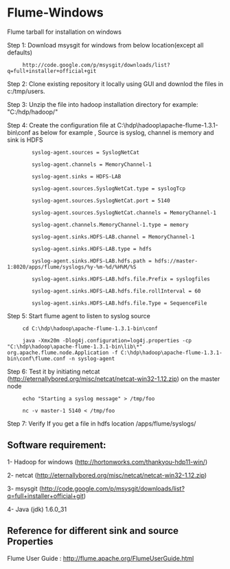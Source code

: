 Flume-Windows
=============

Flume tarball for installation on windows

Step 1: Download msysgit for windows from below location(except all defaults)

         http://code.google.com/p/msysgit/downloads/list?q=full+installer+official+git

Step 2: Clone existing repository it locally using GUI and downlod the files in c:/tmp/users.

Step 3: Unzip the file into hadoop installation directory for example: "C:/hdp/hadoop/"

Step 4: Create the configuration file at C:\hdp\hadoop\apache-flume-1.3.1-bin\conf as below for example , Source is syslog, channel is memory and sink is HDFS

            syslog-agent.sources = SyslogNetCat
            
            syslog-agent.channels = MemoryChannel-1 
            
            syslog-agent.sinks = HDFS-LAB
            
            syslog-agent.sources.SyslogNetCat.type = syslogTcp
            
            syslog-agent.sources.SyslogNetCat.port = 5140
            
            syslog-agent.sources.SyslogNetCat.channels = MemoryChannel-1 
            
            syslog-agent.channels.MemoryChannel-1.type = memory
            
            syslog-agent.sinks.HDFS-LAB.channel = MemoryChannel-1
            
            syslog-agent.sinks.HDFS-LAB.type = hdfs 
            
            syslog-agent.sinks.HDFS-LAB.hdfs.path = hdfs://master-1:8020/apps/flume/syslogs/%y-%m-%d/%H%M/%S
            
            syslog-agent.sinks.HDFS-LAB.hdfs.file.Prefix = syslogfiles
            
            syslog-agent.sinks.HDFS-LAB.hdfs.file.rollInterval = 60
            
            syslog-agent.sinks.HDFS-LAB.hdfs.file.Type = SequenceFile
            

Step 5: Start flume agent to listen to syslog source 

         cd C:\hdp\hadoop\apache-flume-1.3.1-bin\conf

         java -Xmx20m -Dlog4j.configuration=log4j.properties -cp "C:\hdp\hadoop\apache-flume-1.3.1-bin\lib\*" org.apache.flume.node.Application -f C:\hdp\hadoop\apache-flume-1.3.1-bin\conf\flume.conf -n syslog-agent
 
Step 6: Test it by initiating netcat (http://eternallybored.org/misc/netcat/netcat-win32-1.12.zip) on the master node

         echo "Starting a syslog message" > /tmp/foo
         
         nc -v master-1 5140 < /tmp/foo

Step 7: Verify If you get a file in hdfs location /apps/flume/syslogs/

Software requirement:
------------------------
1- Hadoop for windows (http://hortonworks.com/thankyou-hdp11-win/)

2- netcat (http://eternallybored.org/misc/netcat/netcat-win32-1.12.zip)

3- msysgit (http://code.google.com/p/msysgit/downloads/list?q=full+installer+official+git)

4- Java (jdk) 1.6.0_31

Reference for different sink and source Properties
-------------------------
Flume User Guide : http://flume.apache.org/FlumeUserGuide.html

